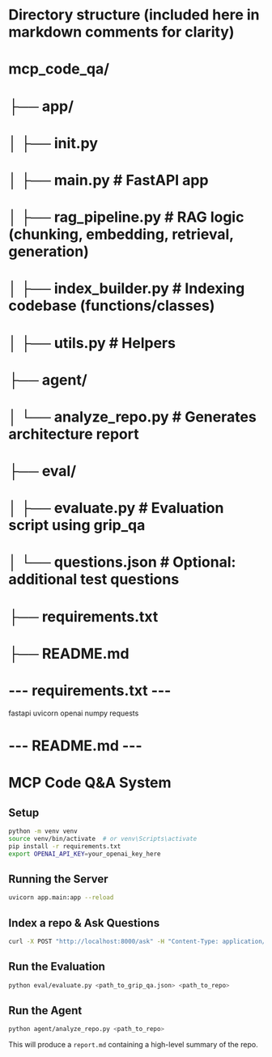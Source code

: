 # Directory structure (included here in markdown comments for clarity)
# 
# mcp_code_qa/
# ├── app/
# │   ├── __init__.py
# │   ├── main.py                 # FastAPI app
# │   ├── rag_pipeline.py         # RAG logic (chunking, embedding, retrieval, generation)
# │   ├── index_builder.py        # Indexing codebase (functions/classes)
# │   ├── utils.py                # Helpers
# ├── agent/
# │   └── analyze_repo.py         # Generates architecture report
# ├── eval/
# │   ├── evaluate.py             # Evaluation script using grip_qa
# │   └── questions.json          # Optional: additional test questions
# ├── requirements.txt
# ├── README.md





# --- requirements.txt ---
fastapi
uvicorn
openai
numpy
requests

# --- README.md ---
# MCP Code Q&A System

## Setup
```bash
python -m venv venv
source venv/bin/activate  # or venv\Scripts\activate
pip install -r requirements.txt
export OPENAI_API_KEY=your_openai_key_here
```

## Running the Server
```bash
uvicorn app.main:app --reload
```

## Index a repo & Ask Questions
```bash
curl -X POST "http://localhost:8000/ask" -H "Content-Type: application/json" -d '{"repo_path": "./myrepo", "question": "What does class X do?"}'
```

## Run the Evaluation
```bash
python eval/evaluate.py <path_to_grip_qa.json> <path_to_repo>
```

## Run the Agent
```bash
python agent/analyze_repo.py <path_to_repo>
```

This will produce a `report.md` containing a high-level summary of the repo.
